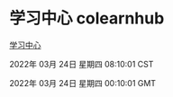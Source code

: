 # 学习中心 colearnhub
[学习中心](http://59.174.26.31:56308/colearnhub/)

2022年 03月 24日 星期四 08:10:01 CST

2022年 03月 24日 星期四 00:10:01 GMT
